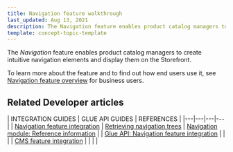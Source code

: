 ```yaml
---
title: Navigation feature walkthrough
last_updated: Aug 13, 2021
description: The Navigation feature enables product catalog managers to create intuitive navigation elements and display them on the Storefront
template: concept-topic-template
---
```


The _Navigation_ feature enables product catalog managers to create intuitive navigation elements and display them on the Storefront.


To learn more about the feature and to find out how end users use it, see [Navigation feature overview](/docs/scos/user/features/{{page.version}}/navigation-feature-overview.html) for business users.


## Related Developer articles

| INTEGRATION GUIDES | GLUE API GUIDES | REFERENCES |
|---|---|---|---|
| [Navigation feature integration](/docs/scos/dev/feature-integration-guides/{{page.version}}/navigation-module-integration.html) | [Retrieving navigation trees](/docs/scos/dev/glue-api-guides/{{page.version}}/retrieving-navigation-trees.html) | [Navigation module: Reference information](/docs/scos/dev/feature-walkthroughs/{{page.version}}/navigation-feature-walkthrough/navigation-module-reference-information.html) |
| [Glue API: Navigation feature integration](/docs/scos/dev/feature-integration-guides/{{page.version}}/glue-api/glue-api-navigation-feature-integration.html) |  |  |
| [CMS feature integration](/docs/scos/dev/feature-integration-guides/{{page.version}}/cms-feature-integration.html) |  |  |  |
